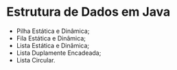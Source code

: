 # Estrutura de Dados em Java

 * Pilha Estática e Dinâmica;
 * Fila Estática e Dinâmica; 
 * Lista Estática e Dinâmica;
 * Lista Duplamente Encadeada;
 * Lista Circular.
